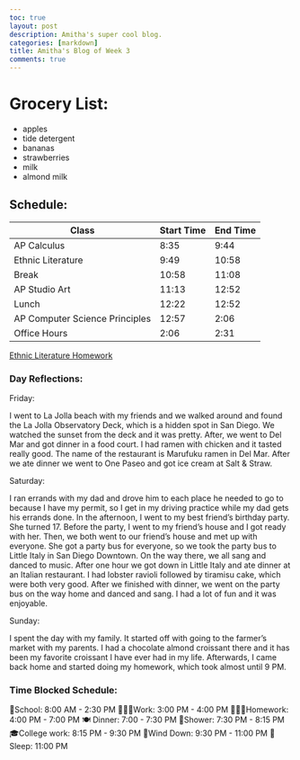```yaml
---
toc: true
layout: post
description: Amitha's super cool blog.
categories: [markdown]
title: Amitha's Blog of Week 3 
comments: true
---
```


# Grocery List: 
- apples
- tide detergent 
- bananas
- strawberries
- milk
- almond milk

## Schedule:

| Class | Start Time | End Time |
|---|---|---|
| AP Calculus | 8:35 | 9:44 |
| Ethnic Literature | 9:49 | 10:58 |
| Break | 10:58 | 11:08 |
| AP Studio Art | 11:13 | 12:52 |
| Lunch | 12:22 | 12:52 |
| AP Computer Science Principles | 12:57 | 2:06 |
| Office Hours | 2:06 | 2:31 |

[Ethnic Literature Homework](https://docs.google.com/document/d/1L1EbKAU1rPLgk3St7_e3WDEaUznyJkigYoc8Ikyxclk/edit)

### Day Reflections:

Friday: 

I went to La Jolla beach with my friends and we walked around and found the La Jolla Observatory Deck, which is a hidden spot in San Diego. We watched the sunset from the deck and it was pretty. After, we went to Del Mar and got dinner in a food court. I had ramen with chicken and it tasted really good. The name of the restaurant is Marufuku ramen in Del Mar. After we ate dinner we went to One Paseo and got ice cream at Salt & Straw. 

Saturday: 

I ran errands with my dad and drove him to each place he needed to go to because I have my permit, so I get in my driving practice while my dad gets his errands done. In the afternoon, I went to my best friend’s birthday party. She turned 17. Before the party, I went to my friend’s house and I got ready with her. Then, we both went to our friend’s house and met up with everyone. She got a party bus for everyone, so we took the party bus to Little Italy in San Diego Downtown. On the way there, we all sang and danced to music. After one hour we got down in Little Italy and ate dinner at an Italian restaurant. I had lobster ravioli followed by tiramisu cake, which were both very good. After we finished with dinner, we went on the party bus on the way home and danced and sang. I had a lot of fun and it was enjoyable. 

Sunday: 

I spent the day with my family. It started off with going to the farmer’s market with my parents. I had a chocolate almond croissant there and it has been my favorite croissant I have ever had in my life. Afterwards, I came back home and started doing my homework, which took almost until 9 PM. 


### Time Blocked Schedule: 

🏫School: 8:00 AM - 2:30 PM
👩🏽‍🏫Work: 3:00 PM - 4:00 PM
👩🏽‍💻Homework: 4:00 PM - 7:00 PM
🍽 Dinner: 7:00 - 7:30 PM 
🚿Shower: 7:30 PM - 8:15 PM 
🎓College work: 8:15 PM - 9:30 PM
🛀Wind Down: 9:30 PM - 11:00 PM
🛌 Sleep: 11:00 PM
